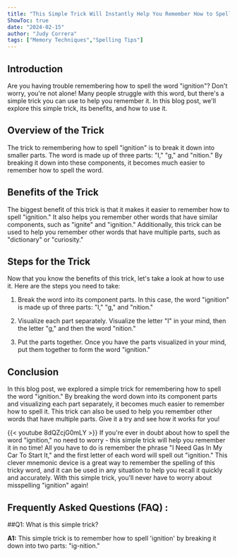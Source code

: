 ```yaml
---
title: "This Simple Trick Will Instantly Help You Remember How to Spell 'Ignition'!"
ShowToc: true 
date: "2024-02-15"
author: "Judy Correra" 
tags: ["Memory Techniques","Spelling Tips"]
---
```

## Introduction

Are you having trouble remembering how to spell the word "ignition"? Don't worry, you're not alone! Many people struggle with this word, but there's a simple trick you can use to help you remember it. In this blog post, we'll explore this simple trick, its benefits, and how to use it.

## Overview of the Trick

The trick to remembering how to spell "ignition" is to break it down into smaller parts. The word is made up of three parts: "I," "g," and "nition." By breaking it down into these components, it becomes much easier to remember how to spell the word.

## Benefits of the Trick

The biggest benefit of this trick is that it makes it easier to remember how to spell "ignition." It also helps you remember other words that have similar components, such as "ignite" and "ignition." Additionally, this trick can be used to help you remember other words that have multiple parts, such as "dictionary" or "curiosity."

## Steps for the Trick

Now that you know the benefits of this trick, let's take a look at how to use it. Here are the steps you need to take:

1. Break the word into its component parts. In this case, the word "ignition" is made up of three parts: "I," "g," and "nition."

2. Visualize each part separately. Visualize the letter "I" in your mind, then the letter "g," and then the word "nition."

3. Put the parts together. Once you have the parts visualized in your mind, put them together to form the word "ignition."

## Conclusion

In this blog post, we explored a simple trick for remembering how to spell the word "ignition." By breaking the word down into its component parts and visualizing each part separately, it becomes much easier to remember how to spell it. This trick can also be used to help you remember other words that have multiple parts. Give it a try and see how it works for you!

{{< youtube 8dQZcjG0mLY >}} 
If you're ever in doubt about how to spell the word "ignition," no need to worry - this simple trick will help you remember it in no time! All you have to do is remember the phrase "I Need Gas In My Car To Start It," and the first letter of each word will spell out "ignition." This clever mnemonic device is a great way to remember the spelling of this tricky word, and it can be used in any situation to help you recall it quickly and accurately. With this simple trick, you'll never have to worry about misspelling "ignition" again!

## Frequently Asked Questions (FAQ) :
##Q1: What is this simple trick?

**A1:** This simple trick is to remember how to spell 'ignition' by breaking it down into two parts: "ig-nition."





